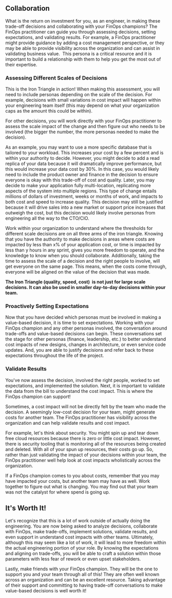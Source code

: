 ## Collaboration

What is the return on investment for you, as an engineer, in making these trade-off decisions and collaborating with your FinOps champions? The FinOps practitioner can guide you through assessing decisions, setting expectations, and validating results. For example, a FinOps practitioner might provide guidance by adding a cost management perspective, or they may be able to provide visibility across the organization and can assist in validating business value.  This persona is a critical resource and it is important to build a relationship with them to help you get the most out of their expertise.

### **Assessing Different Scales of Decisions**

This is the Iron Triangle in action! When making this assessment, you will need to include personas depending on the scale of the decision. For example, decisions with small variations in cost impact will happen within your engineering team itself (this may depend on what your organization caps as the amount this could be within). 

For other decisions, you will work directly with your FinOps practitioner to assess the scale impact of the change and then figure out who needs to be involved (the bigger the number, the more personas needed to make the decision).

As an example, you may want to use a more specific database that is tailored to your workload. This increases your cost by a few percent and is within your authority to decide. However, you might decide to add a read replica of your data because it will dramatically improve performance, but this would increase your data cost by 30%. In this case, you would likely need to include the product owner and finance in the decision to ensure everyone is okay with this trade-off of cost and quality. Later, you may decide to make your application fully multi-location, replicating more aspects of the system into multiple regions. This type of change entails millions of dollars of investment, weeks or months of work, and impacts to both cost and speed to increase quality. This decision may still be justified because it will drive sales into a new market or support price increases that outweigh the cost, but this decision would likely involve personas from engineering all the way to the CTO/CIO. 

Work within your organization to understand where the thresholds for different scale decisions are on all three arms of the iron triangle. Knowing that you have the authority to make decisions in areas where costs are impacted by less than x% of your application cost, or time is impacted by less than y hours in any sprint, gives you more freedom to operate, and the knowledge to know when you should collaborate. Additionally, taking the time to assess the scale of a decision and the right people to involve, will get everyone on the same page. This means, when the costs come through, everyone will be aligned on the value of the decision that was made.

**The Iron Triangle (quality, speed, cost)  is not just for large scale decisions. It can also be used in smaller day-to-day decisions within your team.**

### **Proactively Setting Expectations**

Now that you have decided which personas must be involved in making a value-based decision, it is time to set expectations. Working with your FinOps champion and any other personas involved, the conversation around trade-offs and value-based decisions can begin. These conversations set the stage for other personas (finance, leadership, etc.) to better understand cost impacts of new designs, changes in architecture, or even service code updates. And, you are able to justify decisions and refer back to these expectations throughout the life of the project.

### **Validate Results**

You've now assess the decision, involved the right people, worked to set expectations, and implemented the solution. Next, it is important to validate the data from the bill to understand the cost impact. This is where the FinOps champion can support! 

Sometimes, a cost impact will not be directly felt by the team who made the decision. A seemingly low-cost decision for your team, might generate costs for another team. The FinOps practitioner has visibility across the organization and can help validate results and cost impact.

For example, let's think about security. You might spin up and tear down free cloud resources because there is zero or little cost impact. However, there is security tooling that is monitoring all of the resources being created and deleted. With all of your spun up resources, their costs go up. So, rather than just validating the impact of your decisions within your team, the FinOps practitioner well help look at cost impacts wholistically across the organization. 

If a FinOps champion comes to you about costs, remember that you may have impacted your costs, but another team may have as well. Work together to figure out what is changing. You may find out that your team was not the catalyst for where spend is going up.

## It's Worth It! 

Let's recognize that this is a lot of work outside of actually doing the engineering. You are now being asked to analyze decisions, collaborate with FinOps, make trade-offs, implement solutions, validate results, and even support in understand cost impacts with other teams. Ultimately, although this may seem like a lot of work, it will lead to more freedom within the actual engineering portion of your role. By knowing the expectations and aligning on trade-offs, you will be able to craft a solution within those parameters with less fear of rework or even upset stakeholders. 

Lastly, make friends with your FinOps champion. They will be the one to support you and your team through all of this! They are often well known across an organization and can be an excellent resource. Taking advantage of their support and committing to having trade-off conversations to make value-based decisions is well worth it!